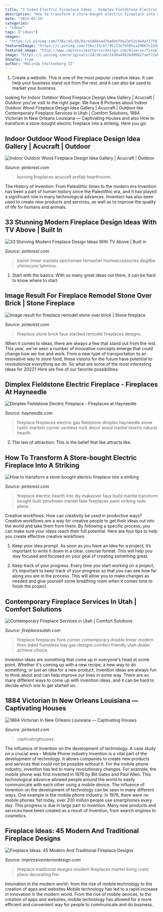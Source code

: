 ```yaml
---
title: "3 Sided Electric Fireplace Ideas - Dimplex Fieldstone Electric Fireplace"
description: "How to transform a store-bought electric fireplace into a striking"
date: "2023-03-29"
categories:
- "ideas"
tags: ["ideas"]
images:
- "https://i.pinimg.com/736x/e5/d8/8a/e5d88aad7ba0b6f0a23e52c4e0af17f8.jpg"
featuredImage: "https://i.pinimg.com/736x/33/e7/95/33e79585ca29067c226c3b6f67be9e23.jpg"
featured_image: "http://www.impressiveinteriordesign.com/diverse/fireplaces/f29.jpg"
image: "https://i.pinimg.com/originals/24/30/a4/2430a4982890082faef72ab1c96f2ea7.jpg"
ShowToc: true
author: "Malinda Stoltenberg II"
---
```



1. Create a website. This is one of the most popular creative ideas. It can help your business stand out from the rest, and it can also be used to market your business.

	

		
looking for Indoor Outdoor Wood Fireplace Design Idea Gallery | Acucraft | Outdoor you've visit to the right page. We have 8 Pictures about Indoor Outdoor Wood Fireplace Design Idea Gallery | Acucraft | Outdoor like Contemporary Fireplace Services in Utah | Comfort Solutions, 1884 Victorian In New Orleans Louisiana — Captivating Houses and also How to transform a store-bought electric fireplace into a striking. Here you go:
		
    
## Indoor Outdoor Wood Fireplace Design Idea Gallery | Acucraft | Outdoor

<img loading=lazy src="https://i.pinimg.com/originals/24/30/a4/2430a4982890082faef72ab1c96f2ea7.jpg" onerror="this.onerror=null;this.src='https://tse1.mm.bing.net/th?id=OIP.F0ElzLUB8fYZJib3EIclVgHaJ4&amp;pid=15.1';" alt="Indoor Outdoor Wood Fireplace Design Idea Gallery | Acucraft | Outdoor">

_Source: pinterest.com_

>burning fireplaces acucraft prefab hearthroom. 

	

The History of Invention: From Paleolithic times to the modern era
Invention has been a part of human history since the Paleolithic era, and it has played a significant role in many technological advances. Invention has also been used to create new products and services, as well as to improve the quality of life for humans and animals.

    
## 33 Stunning Modern Fireplace Design Ideas With TV Above | Built In

<img loading=lazy src="https://i.pinimg.com/736x/33/e7/95/33e79585ca29067c226c3b6f67be9e23.jpg" onerror="this.onerror=null;this.src='https://tse4.mm.bing.net/th?id=OIP.QUqLmXh_BIncTpSxl1rjIAHaHa&amp;pid=15.1';" alt="33 Stunning Modern Fireplace Design Ideas With TV Above | Built in">

_Source: pinterest.com_

>kamin linear mantels epichomee fernseher homeaccessories degitbe chiroscuro tahmino. 

	

1. Start with the basics: With so many great ideas out there, it can be hard to know where to start.

    
## Image Result For Fireplace Remodel Stone Over Brick | Stone Fireplace

<img loading=lazy src="https://i.pinimg.com/736x/e5/d8/8a/e5d88aad7ba0b6f0a23e52c4e0af17f8.jpg" onerror="this.onerror=null;this.src='https://tse2.mm.bing.net/th?id=OIP.VyGBIk6WqsZR1iyshNM6-AHaJ3&amp;pid=15.1';" alt="Image result for fireplace remodel stone over brick | Stone fireplace">

_Source: pinterest.com_

>fireplace stone brick faux stacked remodel fireplaces designs. 

	

When it comes to ideas, there are always a few that stand out from the rest. This year, we’ve seen a number of innovative concepts emerge that could change how we live and work. From a new type of transportation to an innovative way to store food, these visions for the future have potential to revolutionize everything we do. So what are some of the most interesting ideas for 2022? Here are five of our favorite possibilities:

    
## Dimplex Fieldstone Electric Fireplace - Fireplaces At Hayneedle

<img loading=lazy src="http://images.hayneedle.com/mgen/master:DX250.jpg" onerror="this.onerror=null;this.src='https://tse1.mm.bing.net/th?id=OIP.AN_069KT9MwKPsXKlUZHHQHaHa&amp;pid=15.1';" alt="Dimplex Fieldstone Electric Fireplace - Fireplaces at Hayneedle">

_Source: hayneedle.com_

>fireplace fireplaces electric gas fieldstone dimplex hayneedle stone rustic mantels corner ventless rock decor wood mantel inserts natural hearth. 

	

2. The law of attraction: This is the belief that like attracts like.

    
## How To Transform A Store-bought Electric Fireplace Into A Striking

<img loading=lazy src="https://i.pinimg.com/736x/74/2a/3f/742a3f8b01ed5f5680d0f4cfe03311dd--electric-fireplaces-electric-fireplace-living-room.jpg?b=t" onerror="this.onerror=null;this.src='https://tse3.mm.bing.net/th?id=OIP.zIDgb4uYPHJ-ZdYHI2C4LwHaJ4&amp;pid=15.1';" alt="How to transform a store-bought electric fireplace into a striking">

_Source: pinterest.com_

>fireplace electric hearth into diy makeover faux build mantle transform bought built zenshmen mantel fake fireplaces paint striking redo piece. 

	

Creative workflows: How can creativity be used in productive ways?
Creative workflows are a way for creative people to get their ideas out into the world and take them from there. By following a specific process, you can make sure your ideas reach their full potential. Here are four tips to help you create effective creative workflows:
1. Keep your idea prompt. As soon as you have an idea for a project, it’s important to write it down in a clear, concise format. This will help you stay focused and focused on your goal of creating something great.

2. Keep track of your progress. Every time you start working on a project, it’s important to keep track of your progress so that you can see how far along you are in the process. This will allow you to make changes as needed and give yourself some breathing room when it comes time to finish the project.


    
## Contemporary Fireplace Services In Utah | Comfort Solutions

<img loading=lazy src="https://www.fireplacesutah.com/wp-content/uploads/2017/05/Flare-DC-60.jpg" onerror="this.onerror=null;this.src='https://tse1.mm.bing.net/th?id=OIP.K2iZWPBeNuj42c1uVad5OwHaEm&amp;pid=15.1';" alt="Contemporary Fireplace Services in Utah | Comfort Solutions">

_Source: fireplacesutah.com_

>fireplace fireplaces flare corner contemporary double linear modern fires sided frameless bay gas designs comfort friendly utah dealer achieve choice. 

	

Invention ideas are something that come up in everyone's head at some point. Whether it's coming up with a new recipe, a new way to do something, or just an idea for a new product, invention ideas are always fun to think about and can help improve our lives in some way. There are so many different ways to come up with invention ideas, and it can be hard to decide which one to get started on.

    
## 1884 Victorian In New Orleans Louisiana — Captivating Houses

<img loading=lazy src="https://i.pinimg.com/736x/12/e6/94/12e694406a93cf9f91a9b0b5310a738d.jpg" onerror="this.onerror=null;this.src='https://tse4.mm.bing.net/th?id=OIP.ELXDjCKVleMlxfa0Eo_gggHaLH&amp;pid=15.1';" alt="1884 Victorian In New Orleans Louisiana — Captivating Houses">

_Source: pinterest.com_

>captivatinghouses. 

	

The influence of Invention on the development of technology: A case study on a crucial area – Mobile Phone industry
Invention is a vital part of the development of technology. It allows companies to create new products and services that could not be possible without it. For the mobile phone industry, invention has led to many revolutionary changes. For example, the mobile phone was first invented in 1976 by Bill Gates and Paul Allen. This technological advance allowed people around the world to easily communicate with each other using a mobile device.
The influence of Invention on the development of technology can be seen in many different ways. One example is the mobile phone industry. In 1976, there were no mobile phones Yet today, over 200 million people use smartphones every day. This progress is due in large part to invention. Many new products and services have been created as a result of Invention, from search engines to cosmetics.

    
## Fireplace Ideas: 45 Modern And Traditional Fireplace Designs

<img loading=lazy src="http://www.impressiveinteriordesign.com/diverse/fireplaces/f29.jpg" onerror="this.onerror=null;this.src='https://tse4.mm.bing.net/th?id=OIP.siLC1uTiA_sfTk_9er0A2QHaLH&amp;pid=15.1';" alt="Fireplace Ideas: 45 Modern And Traditional Fireplace Designs">

_Source: impressiveinteriordesign.com_

>fireplace traditional designs modern fireplaces mantel living rustic place decorating fire. 

	

Innovation in the modern world- from the rise of mobile technology to the creation of apps and websites
Mobile technology has led to a rapid increase in innovation in the modern world. From the rise of mobile devices, to the creation of apps and websites, mobile technology has allowed for a more efficient and convenient way for people to communicate and do business.


